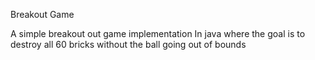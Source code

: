 Breakout Game

A simple breakout out game implementation In java where the goal is to destroy all 60 bricks without the ball going out of bounds
